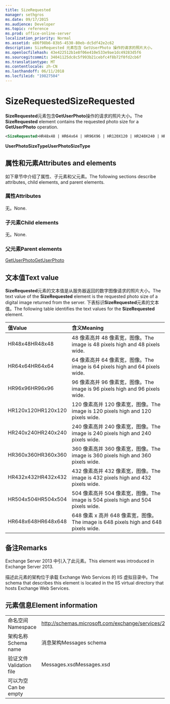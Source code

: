 ```yaml
---
title: SizeRequested
manager: sethgros
ms.date: 09/17/2015
ms.audience: Developer
ms.topic: reference
ms.prod: office-online-server
localization_priority: Normal
ms.assetid: e86f98b6-83b5-4530-80eb-dc5df42e2c62
description: SizeRequested 元素包含 GetUserPhoto 操作的请求的照片大小。
ms.openlocfilehash: 43e422512b1e8f06e410e533e9ae1dc49283d5f6
ms.sourcegitcommit: 34041125dc8c5f993b21cebfc4f8b72f0fd2cb6f
ms.translationtype: MT
ms.contentlocale: zh-CN
ms.lasthandoff: 06/11/2018
ms.locfileid: "19827504"
---
```

# <a name="sizerequested"></a><span data-ttu-id="7a213-103">SizeRequested</span><span class="sxs-lookup"><span data-stu-id="7a213-103">SizeRequested</span></span>

<span data-ttu-id="7a213-104">**SizeRequested**元素包含**GetUserPhoto**操作的请求的照片大小。</span><span class="sxs-lookup"><span data-stu-id="7a213-104">The **SizeRequested** element contains the requested photo size for a **GetUserPhoto** operation.</span></span> 
  
```XML
<SizeRequested>HR48x48 | HR64x64 | HR96X96 | HR120X120 | HR240X240 | HR360X360 | HR432X432 | HR504X504 | HR648X648</SizeRequested>
```

 <span data-ttu-id="7a213-105">**UserPhotoSizeType**</span><span class="sxs-lookup"><span data-stu-id="7a213-105">**UserPhotoSizeType**</span></span>
## <a name="attributes-and-elements"></a><span data-ttu-id="7a213-106">属性和元素</span><span class="sxs-lookup"><span data-stu-id="7a213-106">Attributes and elements</span></span>

<span data-ttu-id="7a213-107">如下章节中介绍了属性、子元素和父元素。</span><span class="sxs-lookup"><span data-stu-id="7a213-107">The following sections describe attributes, child elements, and parent elements.</span></span>
  
### <a name="attributes"></a><span data-ttu-id="7a213-108">属性</span><span class="sxs-lookup"><span data-stu-id="7a213-108">Attributes</span></span>

<span data-ttu-id="7a213-109">无。</span><span class="sxs-lookup"><span data-stu-id="7a213-109">None.</span></span>
  
### <a name="child-elements"></a><span data-ttu-id="7a213-110">子元素</span><span class="sxs-lookup"><span data-stu-id="7a213-110">Child elements</span></span>

<span data-ttu-id="7a213-111">无。</span><span class="sxs-lookup"><span data-stu-id="7a213-111">None.</span></span>
  
### <a name="parent-elements"></a><span data-ttu-id="7a213-112">父元素</span><span class="sxs-lookup"><span data-stu-id="7a213-112">Parent elements</span></span>

[<span data-ttu-id="7a213-113">GetUserPhoto</span><span class="sxs-lookup"><span data-stu-id="7a213-113">GetUserPhoto</span></span>](getuserphoto.md)
  
## <a name="text-value"></a><span data-ttu-id="7a213-114">文本值</span><span class="sxs-lookup"><span data-stu-id="7a213-114">Text value</span></span>

<span data-ttu-id="7a213-115">**SizeRequested**元素的文本值是从服务器返回的数字图像请求的照片大小。</span><span class="sxs-lookup"><span data-stu-id="7a213-115">The text value of the **SizeRequested** element is the requested photo size of a digital image returned from the server.</span></span> <span data-ttu-id="7a213-116">下表标识**SizeRequested**元素的文本值。</span><span class="sxs-lookup"><span data-stu-id="7a213-116">The following table identifies the text values for the **SizeRequested** element.</span></span> 
  
|<span data-ttu-id="7a213-117">**值**</span><span class="sxs-lookup"><span data-stu-id="7a213-117">**Value**</span></span>|<span data-ttu-id="7a213-118">**含义**</span><span class="sxs-lookup"><span data-stu-id="7a213-118">**Meaning**</span></span>|
|:-----|:-----|
|<span data-ttu-id="7a213-119">HR48x48</span><span class="sxs-lookup"><span data-stu-id="7a213-119">HR48x48</span></span>  <br/> |<span data-ttu-id="7a213-120">48 像素高并 48 像素宽，图像。</span><span class="sxs-lookup"><span data-stu-id="7a213-120">The image is 48 pixels high and 48 pixels wide.</span></span>  <br/> |
|<span data-ttu-id="7a213-121">HR64x64</span><span class="sxs-lookup"><span data-stu-id="7a213-121">HR64x64</span></span>  <br/> |<span data-ttu-id="7a213-122">64 像素高并 64 像素宽，图像。</span><span class="sxs-lookup"><span data-stu-id="7a213-122">The image is 64 pixels high and 64 pixels wide.</span></span>  <br/> |
|<span data-ttu-id="7a213-123">HR96x96</span><span class="sxs-lookup"><span data-stu-id="7a213-123">HR96x96</span></span>  <br/> |<span data-ttu-id="7a213-124">96 像素高并 96 像素宽，图像。</span><span class="sxs-lookup"><span data-stu-id="7a213-124">The image is 96 pixels high and 96 pixels wide.</span></span>  <br/> |
|<span data-ttu-id="7a213-125">HR120x120</span><span class="sxs-lookup"><span data-stu-id="7a213-125">HR120x120</span></span>  <br/> |<span data-ttu-id="7a213-126">120 像素高并 120 像素宽，图像。</span><span class="sxs-lookup"><span data-stu-id="7a213-126">The image is 120 pixels high and 120 pixels wide.</span></span>  <br/> |
|<span data-ttu-id="7a213-127">HR240x240</span><span class="sxs-lookup"><span data-stu-id="7a213-127">HR240x240</span></span>  <br/> |<span data-ttu-id="7a213-128">240 像素高并 240 像素宽，图像。</span><span class="sxs-lookup"><span data-stu-id="7a213-128">The image is 240 pixels high and 240 pixels wide.</span></span>  <br/> |
|<span data-ttu-id="7a213-129">HR360x360</span><span class="sxs-lookup"><span data-stu-id="7a213-129">HR360x360</span></span>  <br/> |<span data-ttu-id="7a213-130">360 像素高并 360 像素宽，图像。</span><span class="sxs-lookup"><span data-stu-id="7a213-130">The image is 360 pixels high and 360 pixels wide.</span></span>  <br/> |
|<span data-ttu-id="7a213-131">HR432x432</span><span class="sxs-lookup"><span data-stu-id="7a213-131">HR432x432</span></span>  <br/> |<span data-ttu-id="7a213-132">432 像素高并 432 像素宽，图像。</span><span class="sxs-lookup"><span data-stu-id="7a213-132">The image is 432 pixels high and 432 pixels wide.</span></span>  <br/> |
|<span data-ttu-id="7a213-133">HR504x504</span><span class="sxs-lookup"><span data-stu-id="7a213-133">HR504x504</span></span>  <br/> |<span data-ttu-id="7a213-134">504 像素高并 504 像素宽，图像。</span><span class="sxs-lookup"><span data-stu-id="7a213-134">The image is 504 pixels high and 504 pixels wide.</span></span>  <br/> |
|<span data-ttu-id="7a213-135">HR648x648</span><span class="sxs-lookup"><span data-stu-id="7a213-135">HR648x648</span></span>  <br/> |<span data-ttu-id="7a213-136">648 像素 x 高并 648 像素宽，图像。</span><span class="sxs-lookup"><span data-stu-id="7a213-136">The image is 648 pixels high and 648 pixels wide.</span></span>  <br/> |
   
## <a name="remarks"></a><span data-ttu-id="7a213-137">备注</span><span class="sxs-lookup"><span data-stu-id="7a213-137">Remarks</span></span>

<span data-ttu-id="7a213-138">Exchange Server 2013 中引入了此元素。</span><span class="sxs-lookup"><span data-stu-id="7a213-138">This element was introduced in Exchange Server 2013.</span></span>
  
<span data-ttu-id="7a213-139">描述此元素的架构位于承载 Exchange Web Services 的 IIS 虚拟目录中。</span><span class="sxs-lookup"><span data-stu-id="7a213-139">The schema that describes this element is located in the IIS virtual directory that hosts Exchange Web Services.</span></span>
  
## <a name="element-information"></a><span data-ttu-id="7a213-140">元素信息</span><span class="sxs-lookup"><span data-stu-id="7a213-140">Element information</span></span>

|||
|:-----|:-----|
|<span data-ttu-id="7a213-141">命名空间</span><span class="sxs-lookup"><span data-stu-id="7a213-141">Namespace</span></span>  <br/> |http://schemas.microsoft.com/exchange/services/2006/messages  <br/> |
|<span data-ttu-id="7a213-142">架构名称</span><span class="sxs-lookup"><span data-stu-id="7a213-142">Schema name</span></span>  <br/> |<span data-ttu-id="7a213-143">消息架构</span><span class="sxs-lookup"><span data-stu-id="7a213-143">Messages schema</span></span>  <br/> |
|<span data-ttu-id="7a213-144">验证文件</span><span class="sxs-lookup"><span data-stu-id="7a213-144">Validation file</span></span>  <br/> |<span data-ttu-id="7a213-145">Messages.xsd</span><span class="sxs-lookup"><span data-stu-id="7a213-145">Messages.xsd</span></span>  <br/> |
|<span data-ttu-id="7a213-146">可以为空</span><span class="sxs-lookup"><span data-stu-id="7a213-146">Can be empty</span></span>  <br/> ||
   

